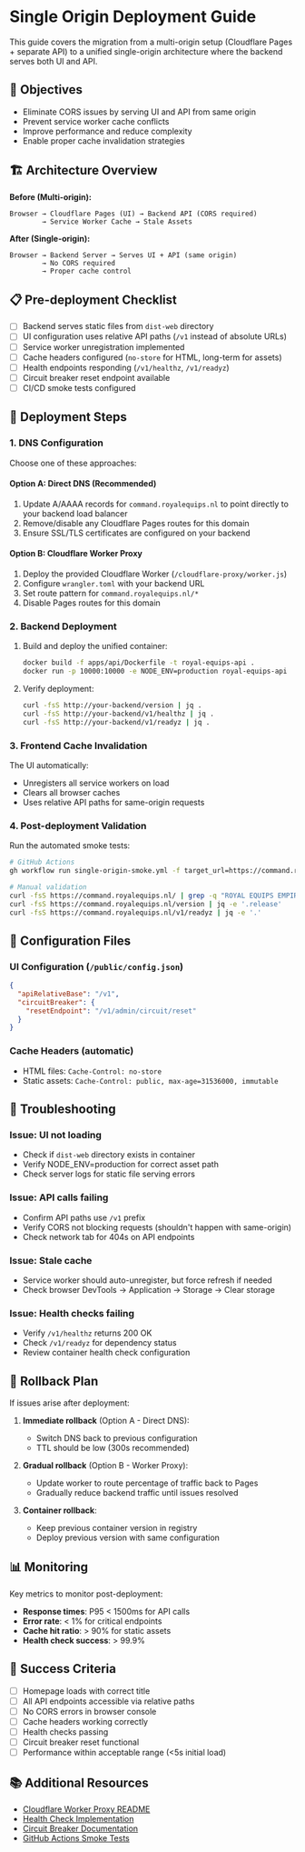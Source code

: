 # Single Origin Deployment Guide

This guide covers the migration from a multi-origin setup (Cloudflare Pages + separate API) to a unified single-origin architecture where the backend serves both UI and API.

## 🎯 Objectives

- Eliminate CORS issues by serving UI and API from same origin
- Prevent service worker cache conflicts
- Improve performance and reduce complexity
- Enable proper cache invalidation strategies

## 🏗️ Architecture Overview

**Before (Multi-origin):**
```
Browser → Cloudflare Pages (UI) → Backend API (CORS required)
        → Service Worker Cache → Stale Assets
```

**After (Single-origin):**
```
Browser → Backend Server → Serves UI + API (same origin)
        → No CORS required
        → Proper cache control
```

## 📋 Pre-deployment Checklist

- [ ] Backend serves static files from `dist-web` directory
- [ ] UI configuration uses relative API paths (`/v1` instead of absolute URLs)
- [ ] Service worker unregistration implemented
- [ ] Cache headers configured (`no-store` for HTML, long-term for assets)
- [ ] Health endpoints responding (`/v1/healthz`, `/v1/readyz`)
- [ ] Circuit breaker reset endpoint available
- [ ] CI/CD smoke tests configured

## 🚀 Deployment Steps

### 1. DNS Configuration

Choose one of these approaches:

#### Option A: Direct DNS (Recommended)
1. Update A/AAAA records for `command.royalequips.nl` to point directly to your backend load balancer
2. Remove/disable any Cloudflare Pages routes for this domain
3. Ensure SSL/TLS certificates are configured on your backend

#### Option B: Cloudflare Worker Proxy
1. Deploy the provided Cloudflare Worker (`/cloudflare-proxy/worker.js`)
2. Configure `wrangler.toml` with your backend URL
3. Set route pattern for `command.royalequips.nl/*`
4. Disable Pages routes for this domain

### 2. Backend Deployment

1. Build and deploy the unified container:
   ```bash
   docker build -f apps/api/Dockerfile -t royal-equips-api .
   docker run -p 10000:10000 -e NODE_ENV=production royal-equips-api
   ```

2. Verify deployment:
   ```bash
   curl -fsS http://your-backend/version | jq .
   curl -fsS http://your-backend/v1/healthz | jq .
   curl -fsS http://your-backend/v1/readyz | jq .
   ```

### 3. Frontend Cache Invalidation

The UI automatically:
- Unregisters all service workers on load
- Clears all browser caches
- Uses relative API paths for same-origin requests

### 4. Post-deployment Validation

Run the automated smoke tests:
```bash
# GitHub Actions
gh workflow run single-origin-smoke.yml -f target_url=https://command.royalequips.nl

# Manual validation
curl -fsS https://command.royalequips.nl/ | grep -q "ROYAL EQUIPS EMPIRE COMMAND CENTER"
curl -fsS https://command.royalequips.nl/version | jq -e '.release'
curl -fsS https://command.royalequips.nl/v1/readyz | jq -e '.'
```

## 🔧 Configuration Files

### UI Configuration (`/public/config.json`)
```json
{
  "apiRelativeBase": "/v1",
  "circuitBreaker": {
    "resetEndpoint": "/v1/admin/circuit/reset"
  }
}
```

### Cache Headers (automatic)
- HTML files: `Cache-Control: no-store`
- Static assets: `Cache-Control: public, max-age=31536000, immutable`

## 🚨 Troubleshooting

### Issue: UI not loading
- Check if `dist-web` directory exists in container
- Verify NODE_ENV=production for correct asset path
- Check server logs for static file serving errors

### Issue: API calls failing
- Confirm API paths use `/v1` prefix
- Verify CORS not blocking requests (shouldn't happen with same-origin)
- Check network tab for 404s on API endpoints

### Issue: Stale cache
- Service worker should auto-unregister, but force refresh if needed
- Check browser DevTools → Application → Storage → Clear storage

### Issue: Health checks failing
- Verify `/v1/healthz` returns 200 OK
- Check `/v1/readyz` for dependency status
- Review container health check configuration

## 🔄 Rollback Plan

If issues arise after deployment:

1. **Immediate rollback** (Option A - Direct DNS):
   - Switch DNS back to previous configuration
   - TTL should be low (300s recommended)

2. **Gradual rollback** (Option B - Worker Proxy):
   - Update worker to route percentage of traffic back to Pages
   - Gradually reduce backend traffic until issues resolved

3. **Container rollback**:
   - Keep previous container version in registry
   - Deploy previous version with same configuration

## 📊 Monitoring

Key metrics to monitor post-deployment:

- **Response times**: P95 < 1500ms for API calls
- **Error rate**: < 1% for critical endpoints
- **Cache hit ratio**: > 90% for static assets
- **Health check success**: > 99.9%

## 🎉 Success Criteria

- [ ] Homepage loads with correct title
- [ ] All API endpoints accessible via relative paths
- [ ] No CORS errors in browser console
- [ ] Cache headers working correctly
- [ ] Health checks passing
- [ ] Circuit breaker reset functional
- [ ] Performance within acceptable range (<5s initial load)

## 📚 Additional Resources

- [Cloudflare Worker Proxy README](../cloudflare-proxy/README.md)
- [Health Check Implementation](../apps/api/src/v1/health.ts)
- [Circuit Breaker Documentation](../apps/command-center-ui/src/services/api-client.ts)
- [GitHub Actions Smoke Tests](../.github/workflows/single-origin-smoke.yml)